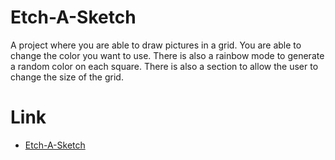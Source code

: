 # Etch-A-Sketch

A project where you are able to draw pictures in a grid. You are able to change the color you want to use. There is also a rainbow mode to generate a random color on each square. There is also a section to allow the user to change the size of the grid.

# Link

- [Etch-A-Sketch](https://eelac.github.io/etch-a-sketch/)
